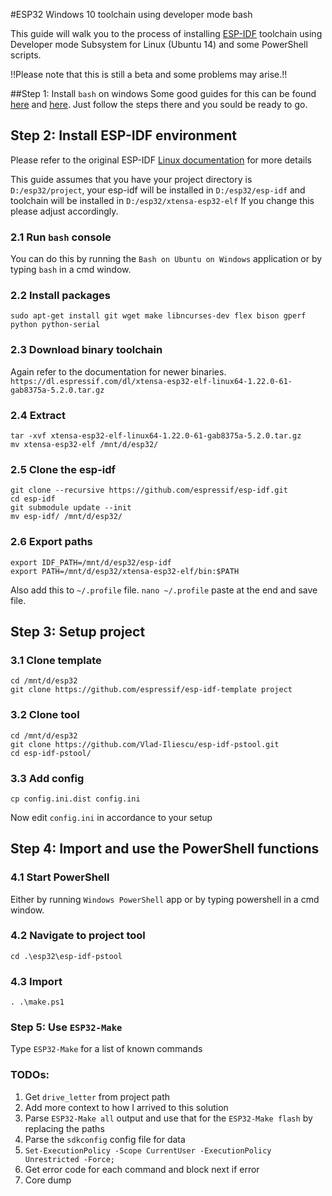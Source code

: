 #ESP32 Windows 10 toolchain using developer mode bash

This guide will walk you to the process of installing [ESP-IDF](https://github.com/espressif/esp-idf) toolchain 
using Developer mode Subsystem for Linux (Ubuntu 14) and some PowerShell scripts. 

!!Please note that this is still a beta and some problems may arise.!!

##Step 1: Install `bash` on windows
Some good guides for this can be found [here](http://www.windowscentral.com/how-install-bash-shell-command-line-windows-10)
and [here](http://www.windowscentral.com/how-install-bash-shell-command-line-windows-10). Just follow the steps there and 
you sould be ready to go.

## Step 2: Install ESP-IDF environment
Please refer to the original ESP-IDF [Linux documentation](https://esp-idf.readthedocs.io/en/latest/linux-setup.html) for more details

This guide assumes that you have your project directory is `D:/esp32/project`, your esp-idf will be installed in `D:/esp32/esp-idf`
and toolchain will be installed in `D:/esp32/xtensa-esp32-elf`
If you change this please adjust accordingly.

### 2.1 Run `bash` console
You can do this by running the `Bash on Ubuntu on Windows` application or by typing `bash` in a cmd window.
### 2.2 Install packages
`sudo apt-get install git wget make libncurses-dev flex bison gperf python python-serial`
### 2.3 Download binary toolchain
Again refer to the documentation for newer binaries.
 `https://dl.espressif.com/dl/xtensa-esp32-elf-linux64-1.22.0-61-gab8375a-5.2.0.tar.gz`
### 2.4 Extract
```
tar -xvf xtensa-esp32-elf-linux64-1.22.0-61-gab8375a-5.2.0.tar.gz
mv xtensa-esp32-elf /mnt/d/esp32/
```
### 2.5 Clone the esp-idf
```
git clone --recursive https://github.com/espressif/esp-idf.git
cd esp-idf
git submodule update --init
mv esp-idf/ /mnt/d/esp32/
```
### 2.6 Export paths
```
export IDF_PATH=/mnt/d/esp32/esp-idf
export PATH=/mnt/d/esp32/xtensa-esp32-elf/bin:$PATH
```
Also add this to `~/.profile` file.
`nano ~/.profile` paste at the end and save file.

## Step 3: Setup project
### 3.1 Clone template
```
cd /mnt/d/esp32
git clone https://github.com/espressif/esp-idf-template project
```
### 3.2 Clone tool
```
cd /mnt/d/esp32
git clone https://github.com/Vlad-Iliescu/esp-idf-pstool.git
cd esp-idf-pstool/
```
### 3.3 Add config
```
cp config.ini.dist config.ini
```
Now edit `config.ini` in accordance to your setup

## Step 4: Import and use the PowerShell functions
### 4.1 Start PowerShell
Either by running `Windows PowerShell` app or by typing powershell in a cmd window.
### 4.2 Navigate to project tool
`cd .\esp32\esp-idf-pstool`
### 4.3 Import
`. .\make.ps1`

### Step 5: Use `ESP32-Make`
Type `ESP32-Make` for a list of known commands

### TODOs:
1. Get `drive_letter` from project path
2. Add more context to how I arrived to this solution
3. Parse `ESP32-Make all` output and use that for the `ESP32-Make flash` by replacing the paths
4. Parse the `sdkconfig` config file for data
5. `Set-ExecutionPolicy -Scope CurrentUser -ExecutionPolicy Unrestricted -Force;`
6. Get error code for each command and block next if error
7. Core dump
